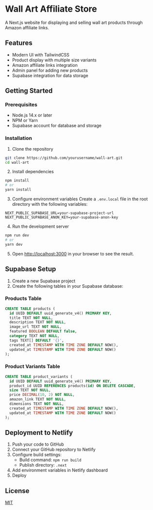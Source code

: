 # Wall Art Affiliate Store

A Next.js website for displaying and selling wall art products through Amazon affiliate links.

## Features

- Modern UI with TailwindCSS
- Product display with multiple size variants
- Amazon affiliate links integration
- Admin panel for adding new products
- Supabase integration for data storage

## Getting Started

### Prerequisites

- Node.js 14.x or later
- NPM or Yarn
- Supabase account for database and storage

### Installation

1. Clone the repository
```bash
git clone https://github.com/yourusername/wall-art.git
cd wall-art
```

2. Install dependencies
```bash
npm install
# or
yarn install
```

3. Configure environment variables
Create a `.env.local` file in the root directory with the following variables:
```
NEXT_PUBLIC_SUPABASE_URL=your-supabase-project-url
NEXT_PUBLIC_SUPABASE_ANON_KEY=your-supabase-anon-key
```

4. Run the development server
```bash
npm run dev
# or
yarn dev
```

5. Open [http://localhost:3000](http://localhost:3000) in your browser to see the result.

## Supabase Setup

1. Create a new Supabase project
2. Create the following tables in your Supabase database:

### Products Table
```sql
CREATE TABLE products (
  id UUID DEFAULT uuid_generate_v4() PRIMARY KEY,
  title TEXT NOT NULL,
  description TEXT NOT NULL,
  image_url TEXT NOT NULL,
  featured BOOLEAN DEFAULT false,
  category TEXT NOT NULL,
  tags TEXT[] DEFAULT '{}',
  created_at TIMESTAMP WITH TIME ZONE DEFAULT NOW(),
  updated_at TIMESTAMP WITH TIME ZONE DEFAULT NOW()
);
```

### Product Variants Table
```sql
CREATE TABLE product_variants (
  id UUID DEFAULT uuid_generate_v4() PRIMARY KEY,
  product_id UUID REFERENCES products(id) ON DELETE CASCADE,
  size TEXT NOT NULL,
  price DECIMAL(10, 2) NOT NULL,
  amazon_link TEXT NOT NULL,
  dimensions TEXT NOT NULL,
  created_at TIMESTAMP WITH TIME ZONE DEFAULT NOW(),
  updated_at TIMESTAMP WITH TIME ZONE DEFAULT NOW()
);
```

## Deployment to Netlify

1. Push your code to GitHub
2. Connect your GitHub repository to Netlify
3. Configure build settings:
   - Build command: `npm run build`
   - Publish directory: `.next`
4. Add environment variables in Netlify dashboard
5. Deploy

## License

[MIT](LICENSE) 